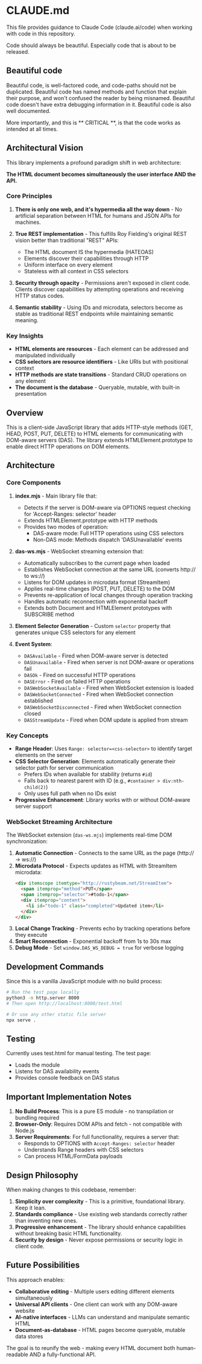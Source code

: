 # CLAUDE.md

This file provides guidance to Claude Code (claude.ai/code) when working with code in this repository.

Code should always be beautiful. Especially code that is about to be released.

## Beautiful code

Beautiful code, is well-factored code, and code-paths should not be duplicated.
Beautiful code has named methods and function that explain their purpose, and won't confused the reader by being misnamed.
Beautiful code doesn't have extra debugging information in it.
Beautiful code is also well documented.

More importantly, and this is ** CRITICAL **, is that the code works as intended at all times.

## Architectural Vision

This library implements a profound paradigm shift in web architecture:

**The HTML document becomes simultaneously the user interface AND the API.**

### Core Principles

1. **There is only one web, and it's hypermedia all the way down** - No artificial separation between HTML for humans and JSON APIs for machines.

2. **True REST implementation** - This fulfills Roy Fielding's original REST vision better than traditional "REST" APIs:
   - The HTML document IS the hypermedia (HATEOAS)
   - Elements discover their capabilities through HTTP
   - Uniform interface on every element
   - Stateless with all context in CSS selectors

3. **Security through opacity** - Permissions aren't exposed in client code. Clients discover capabilities by attempting operations and receiving HTTP status codes.

4. **Semantic stability** - Using IDs and microdata, selectors become as stable as traditional REST endpoints while maintaining semantic meaning.

### Key Insights

- **HTML elements are resources** - Each element can be addressed and manipulated individually
- **CSS selectors are resource identifiers** - Like URIs but with positional context
- **HTTP methods are state transitions** - Standard CRUD operations on any element
- **The document is the database** - Queryable, mutable, with built-in presentation

## Overview

This is a client-side JavaScript library that adds HTTP-style methods (GET, HEAD, POST, PUT, DELETE) to HTML elements for communicating with DOM-aware servers (DAS). The library extends HTMLElement.prototype to enable direct HTTP operations on DOM elements.

## Architecture

### Core Components

1. **index.mjs** - Main library file that:
   - Detects if the server is DOM-aware via OPTIONS request checking for 'Accept-Ranges: selector' header
   - Extends HTMLElement.prototype with HTTP methods
   - Provides two modes of operation:
     - DAS-aware mode: Full HTTP operations using CSS selectors
     - Non-DAS mode: Methods dispatch 'DASUnavailable' events

2. **das-ws.mjs** - WebSocket streaming extension that:
   - Automatically subscribes to the current page when loaded
   - Establishes WebSocket connection at the same URL (converts http:// to ws://)
   - Listens for DOM updates in microdata format (StreamItem)
   - Applies real-time changes (POST, PUT, DELETE) to the DOM
   - Prevents re-application of local changes through operation tracking
   - Handles automatic reconnection with exponential backoff
   - Extends both Document and HTMLElement prototypes with SUBSCRIBE method

3. **Element Selector Generation** - Custom `selector` property that generates unique CSS selectors for any element

4. **Event System**:
   - `DASAvailable` - Fired when DOM-aware server is detected
   - `DASUnavailable` - Fired when server is not DOM-aware or operations fail
   - `DASOk` - Fired on successful HTTP operations
   - `DASError` - Fired on failed HTTP operations
   - `DASWebSocketAvailable` - Fired when WebSocket extension is loaded
   - `DASWebSocketConnected` - Fired when WebSocket connection established
   - `DASWebSocketDisconnected` - Fired when WebSocket connection closed
   - `DASStreamUpdate` - Fired when DOM update is applied from stream

### Key Concepts

- **Range Header**: Uses `Range: selector=<css-selector>` to identify target elements on the server
- **CSS Selector Generation**: Elements automatically generate their selector path for server communication
  - Prefers IDs when available for stability (returns `#id`)
  - Falls back to nearest parent with ID (e.g., `#container > div:nth-child(2)`)
  - Only uses full path when no IDs exist
- **Progressive Enhancement**: Library works with or without DOM-aware server support

### WebSocket Streaming Architecture

The WebSocket extension (`das-ws.mjs`) implements real-time DOM synchronization:

1. **Automatic Connection** - Connects to the same URL as the page (http:// → ws://)
2. **Microdata Protocol** - Expects updates as HTML with StreamItem microdata:
   ```html
   <div itemscope itemtype="http://rustybeam.net/StreamItem">
     <span itemprop="method">PUT</span>
     <span itemprop="selector">#todo-1</span>
     <div itemprop="content">
       <li id="todo-1" class="completed">Updated item</li>
     </div>
   </div>
   ```
3. **Local Change Tracking** - Prevents echo by tracking operations before they execute
4. **Smart Reconnection** - Exponential backoff from 1s to 30s max
5. **Debug Mode** - Set `window.DAS_WS_DEBUG = true` for verbose logging

## Development Commands

Since this is a vanilla JavaScript module with no build process:

```bash
# Run the test page locally
python3 -m http.server 8000
# Then open http://localhost:8000/test.html

# Or use any other static file server
npx serve .
```

## Testing

Currently uses test.html for manual testing. The test page:
- Loads the module
- Listens for DAS availability events
- Provides console feedback on DAS status

## Important Implementation Notes

1. **No Build Process**: This is a pure ES module - no transpilation or bundling required
2. **Browser-Only**: Requires DOM APIs and fetch - not compatible with Node.js
3. **Server Requirements**: For full functionality, requires a server that:
   - Responds to OPTIONS with `Accept-Ranges: selector` header
   - Understands Range headers with CSS selectors
   - Can process HTML/FormData payloads

## Design Philosophy

When making changes to this codebase, remember:

1. **Simplicity over complexity** - This is a primitive, foundational library. Keep it lean.
2. **Standards compliance** - Use existing web standards correctly rather than inventing new ones.
3. **Progressive enhancement** - The library should enhance capabilities without breaking basic HTML functionality.
4. **Security by design** - Never expose permissions or security logic in client code.

## Future Possibilities

This approach enables:
- **Collaborative editing** - Multiple users editing different elements simultaneously
- **Universal API clients** - One client can work with any DOM-aware website
- **AI-native interfaces** - LLMs can understand and manipulate semantic HTML
- **Document-as-database** - HTML pages become queryable, mutable data stores

The goal is to reunify the web - making every HTML document both human-readable AND a fully-functional API.